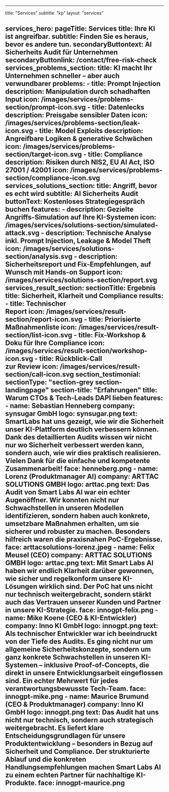 
---
title: "Services"
subtitle: "kp"
layout: "services"

services_hero:
    pageTitle: Services
    title: Ihre KI ist angreifbar.
    subtitle: Finden Sie es heraus, bevor es andere tun.
    secondaryButtontext: AI Sicherheits Audit für Unternehmen
    secondaryButtonlink: /contact/free-risk-check
services_problems_section:
    title: KI macht Ihr Unternehmen schneller – aber auch verwundbarer
    problems:
    - title: Prompt Injection
      description: Manipulation durch schadhaften Input
      icon: /images/services/problems-section/prompt-icon.svg
    - title: Datenlecks
      description: Preisgabe sensibler Daten
      icon: /images/services/problems-section/leak-icon.svg
    - title: Model Exploits
      description: Angreifbare Logiken & generative Schwächen
      icon: /images/services/problems-section/target-icon.svg
    - title: Compliance
      description: Risiken durch NIS2, EU AI Act, ISO 27001 / 42001
      icon: /images/services/problems-section/compliance-icon.svg
services_solutions_section:
  title: Angriff, bevor es echt wird
  subtitle: AI Sicherheits Audit
  buttonText: Kostenloses Strategiegespräch buchen
  features:
    - description: Gezielte Angriffs-Simulation auf Ihre KI-Systemen
      icon: /images/services/solutions-section/simulated-attack.svg
    - description: Technische Analyse inkl. Prompt Injection, Leakage & Model Theft
      icon: /images/services/solutions-section/analysis.svg
    - description: Sicherheitsreport und Fix-Empfehlungen, auf Wunsch mit Hands-on Support
      icon: /images/services/solutions-section/report.svg
services_result_section:
  sectionTitle: Ergebnis
  title: Sicherheit, Klarheit und Compliance
  results:
    - title: Technischer<br>Report
      icon: /images/services/result-section/report-icon.svg
    - title: Priorisierte<br>Maßnahmenliste
      icon: /images/services/result-section/list-icon.svg
    - title: Fix-Workshop & Doku für Ihre Compliance
      icon: /images/services/result-section/workshop-icon.svg
    - title: Rückblick-Call<br>zur Review
      icon: /images/services/result-section/call-icon.svg
section_testimonial:
  sectionType: "section-grey section-landingpage"
  section-title: "Erfahrungen"
  title: Warum CTOs & Tech-Leads DAPI lieben
  features:
    - name: Sebastian Henneberg
      company: synsugar GmbH
      logo: synsugar.png
      text: SmartLabs hat uns gezeigt, wie wir die Sicherheit unser KI-Plattform deutlich verbessern können. Dank des detaillierten Audits wissen wir nicht nur wo Sicherheit verbessert werden kann, sondern auch, wie wir dies praktisch realisieren. Vielen Dank für die einfache und kompetente Zusammenarbeit!
      face: henneberg.png
    - name: Lorenz (Produktmanager AI)
      company: ARTTAC SOLUTIONS GMBH
      logo: arttac.png
      text: Das Audit von Smart Labs AI war ein echter Augenöffner. Wir konnten nicht nur Schwachstellen in unseren Modellen identifizieren, sondern haben auch konkrete, umsetzbare Maßnahmen erhalten, um sie sicherer und robuster zu machen. Besonders hilfreich waren die praxisnahen PoC-Ergebnisse.
      face: arttacsolutions-lorenz.jpeg
    - name: Felix Meusel (CEO)
      company: ARTTAC SOLUTIONS GMBH
      logo: arttac.png
      text: Mit Smart Labs AI haben wir endlich Klarheit darüber gewonnen, wie sicher und regelkonform unsere KI-Lösungen wirklich sind. Der PoC hat uns nicht nur technisch weitergebracht, sondern stärkt auch das Vertrauen unserer Kunden und Partner in unsere KI-Strategie.
      face: innogpt-felix.png
    - name:  Mike Koene (CEO & KI-Entwickler)
      company: Inno KI GmbH
      logo: innogpt.png
      text: Als technischer Entwickler war ich beeindruckt von der Tiefe des Audits. Es ging nicht nur um allgemeine Sicherheitskonzepte, sondern um ganz konkrete Schwachstellen in unseren KI-Systemen – inklusive Proof-of-Concepts, die direkt in unsere Entwicklungsarbeit eingeflossen sind. Ein echter Mehrwert für jedes verantwortungsbewusste Tech-Team.
      face: innogpt-mike.png
    - name: Maurice Brumund (CEO & Produktmanager)
      company: Inno KI GmbH
      logo: innogpt.png
      text: Das Audit hat uns nicht nur technisch, sondern auch strategisch weitergebracht. Es liefert klare Entscheidungsgrundlagen für unsere Produktentwicklung – besonders in Bezug auf Sicherheit und Compliance. Der strukturierte Ablauf und die konkreten Handlungsempfehlungen machen Smart Labs AI zu einem echten Partner für nachhaltige KI-Produkte.
      face: innogpt-maurice.png
---